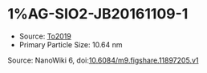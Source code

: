 <a name="material" />

# 1%AG-SIO2-JB20161109-1
<script type="application/ld+json">
  {
    "@context": "https://schema.org/",
    "@type": "ChemicalSubstance",
    "@id": "https://egonw.github.io/nanowiki/nanowiki510.html#material",
    "http://purl.org/dc/terms/conformsTo":
      {
        "@type": "CreativeWork",
        "@id": "https://bioschemas.org/profiles/ChemicalSubstance/0.4-RELEASE/"
      },
    "identfier": "510",
    "name": "1%AG-SIO2-JB20161109-1",
    "url": "https://egonw.github.io/nanowiki/nanowiki510.html#material",
    "sameAs": "http://127.0.0.1/mediawiki/index.php/Special:URIResolver/1-25AG-2DSIO2-2DJB20161109-2D1"
  }
</script>


* Source: [To2019](articleTo2019.md)
* Primary Particle Size: 10.64 nm


Source: NanoWiki 6, doi:[10.6084/m9.figshare.11897205.v1](https://doi.org/10.6084/m9.figshare.11897205.v1)
